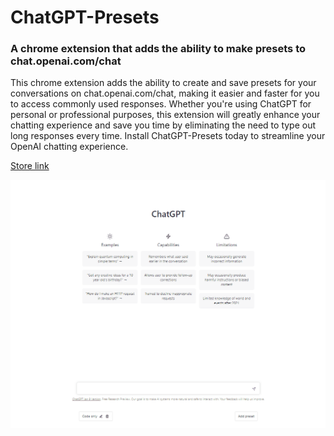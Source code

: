 # ChatGPT-Presets

### A chrome extension that adds the ability to make presets to chat.openai.com/chat

This chrome extension adds the ability to create and save presets for your conversations on chat.openai.com/chat, making it easier and faster for you to access commonly used responses. Whether you're using ChatGPT for personal or professional purposes, this extension will greatly enhance your chatting experience and save you time by eliminating the need to type out long responses every time. Install ChatGPT-Presets today to streamline your OpenAI chatting experience.


[Store link](https://chrome.google.com/webstore/detail/chatgpt-presets/hopaokdnpdpngcakgalhkabnpminimin)

![](https://github.com/StijnAa/ChatGPT-Presets/blob/main/img/chatgpt-presets.gif)
